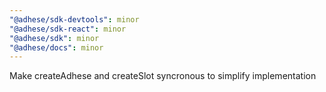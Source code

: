 ```yaml
---
"@adhese/sdk-devtools": minor
"@adhese/sdk-react": minor
"@adhese/sdk": minor
"@adhese/docs": minor
---
```


Make createAdhese and createSlot syncronous to simplify implementation
